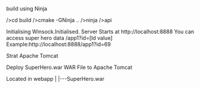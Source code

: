build using Ninja

/>cd build
/>cmake -GNinja ..
/>ninja
/>api

Initialising Winsock.Initialised.
Server Starts at http://localhost:8888
You can  access  super hero data /app1?id=[Id value]
 Example:http://localhost:8888/app1?id=69
 
Strat Apache Tomcat 
 
Deploy SuperHero.war WAR File to Apache Tomcat 

Located in
	webapp
	  |
	  |---SuperHero.war
	  